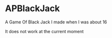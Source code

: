 # APBlackJack
A Game Of Black Jack I made when I was about 16


It does not work at the current moment
